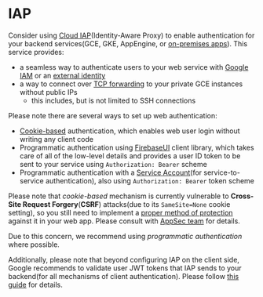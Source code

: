 # IAP

Consider using [Cloud IAP](https://cloud.google.com/iap)(Identity-Aware Proxy) to enable authentication for your backend services(GCE, GKE, AppEngine, or [on-premises apps](https://cloud.google.com/iap/docs/cloud-iap-for-on-prem-apps-overview)). This service provides:

* a seamless way to authenticate users to your web service with [Google IAM](https://cloud.google.com/iap/docs/concepts-overview) or an [external identity](https://cloud.google.com/iap/docs/external-identities)
* a way to connect over [TCP forwarding](https://cloud.google.com/iap/docs/tcp-forwarding-overview) to your private GCE instances without public IPs
  * this includes, but is not limited to SSH connections

Please note there are several ways to set up web authentication:

* [Cookie-based](https://cloud.google.com/iap/docs/sessions-howto) authentication, which enables web user login without writing any client code
* Programmatic authentication using [FirebaseUI](https://cloud.google.com/iap/docs/using-firebaseui) client library, which takes care of all of the low-level details and provides a user ID token to be sent to your service using `Authorization: Bearer` scheme
* Programmatic authentication with a [Service Account](https://cloud.google.com/iap/docs/authentication-howto#authenticating_from_a_service_account)(for service-to-service authentication), also using `Authorization: Bearer` token scheme

Please note that _cookie-based_ mechanism is currently vulnerable to **Cross-Site Request Forgery**(**CSRF**) attacks(due to its `SameSite=None` cookie setting), so you still need to implement a [proper method of protection](https://cheatsheetseries.owasp.org/cheatsheets/Cross-Site_Request_Forgery_Prevention_Cheat_Sheet.html) against it in your web app. Please consult with [AppSec team](mailto:appsec@broadinstitute.org) for details.

Due to this concern, we recommend using _programmatic authentication_ where possible.

Additionally, please note that beyond configuring IAP on the client side, Google recommends to validate user JWT tokens that IAP sends to your backend(for all mechanisms of client authentication). Please follow [this guide](https://cloud.google.com/iap/docs/signed-headers-howto) for details.

